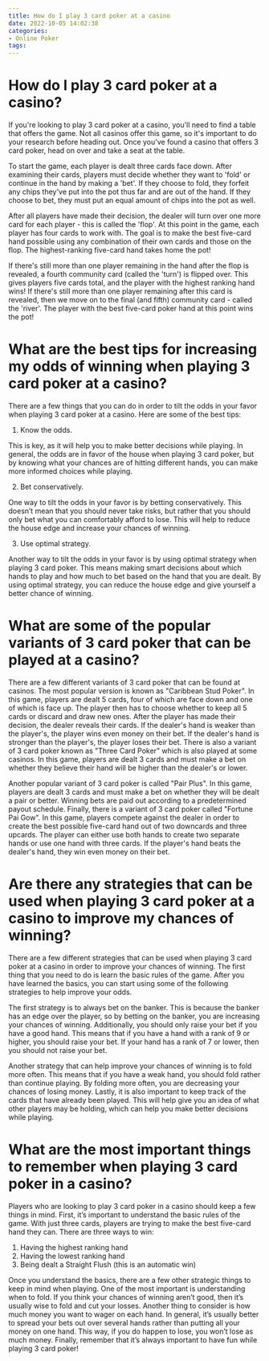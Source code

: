 ```yaml
---
title: How do I play 3 card poker at a casino
date: 2022-10-05 14:02:38
categories:
- Online Poker
tags:
---
```



#  How do I play 3 card poker at a casino?

If you're looking to play 3 card poker at a casino, you'll need to find a table that offers the game. Not all casinos offer this game, so it's important to do your research before heading out. Once you've found a casino that offers 3 card poker, head on over and take a seat at the table.

To start the game, each player is dealt three cards face down. After examining their cards, players must decide whether they want to 'fold' or continue in the hand by making a 'bet'. If they choose to fold, they forfeit any chips they've put into the pot thus far and are out of the hand. If they choose to bet, they must put an equal amount of chips into the pot as well.

After all players have made their decision, the dealer will turn over one more card for each player - this is called the 'flop'. At this point in the game, each player has four cards to work with. The goal is to make the best five-card hand possible using any combination of their own cards and those on the flop. The highest-ranking five-card hand takes home the pot!

If there's still more than one player remaining in the hand after the flop is revealed, a fourth community card (called the 'turn') is flipped over. This gives players five cards total, and the player with the highest ranking hand wins! If there's still more than one player remaining after this card is revealed, then we move on to the final (and fifth) community card - called the 'river'. The player with the best five-card poker hand at this point wins the pot!

#  What are the best tips for increasing my odds of winning when playing 3 card poker at a casino?

There are a few things that you can do in order to tilt the odds in your favor when playing 3 card poker at a casino. Here are some of the best tips:

1. Know the odds.

This is key, as it will help you to make better decisions while playing. In general, the odds are in favor of the house when playing 3 card poker, but by knowing what your chances are of hitting different hands, you can make more informed choices while playing.

2. Bet conservatively.

One way to tilt the odds in your favor is by betting conservatively. This doesn’t mean that you should never take risks, but rather that you should only bet what you can comfortably afford to lose. This will help to reduce the house edge and increase your chances of winning.

3. Use optimal strategy.

Another way to tilt the odds in your favor is by using optimal strategy when playing 3 card poker. This means making smart decisions about which hands to play and how much to bet based on the hand that you are dealt. By using optimal strategy, you can reduce the house edge and give yourself a better chance of winning.

#  What are some of the popular variants of 3 card poker that can be played at a casino?

There are a few different variants of 3 card poker that can be found at casinos. The most popular version is known as "Caribbean Stud Poker". In this game, players are dealt 5 cards, four of which are face down and one of which is face up. The player then has to choose whether to keep all 5 cards or discard and draw new ones. After the player has made their decision, the dealer reveals their cards. If the dealer's hand is weaker than the player's, the player wins even money on their bet. If the dealer's hand is stronger than the player's, the player loses their bet. There is also a variant of 3 card poker known as "Three Card Poker" which is also played at some casinos. In this game, players are dealt 3 cards and must make a bet on whether they believe their hand will be higher than the dealer's or lower. 

Another popular variant of 3 card poker is called "Pair Plus". In this game, players are dealt 3 cards and must make a bet on whether they will be dealt a pair or better. Winning bets are paid out according to a predetermined payout schedule. Finally, there is a variant of 3 card poker called "Fortune Pai Gow". In this game, players compete against the dealer in order to create the best possible five-card hand out of two downcards and three upcards. The player can either use both hands to create two separate hands or use one hand with three cards. If the player's hand beats the dealer's hand, they win even money on their bet.

#  Are there any strategies that can be used when playing 3 card poker at a casino to improve my chances of winning?

There are a few different strategies that can be used when playing 3 card poker at a casino in order to improve your chances of winning. The first thing that you need to do is learn the basic rules of the game. After you have learned the basics, you can start using some of the following strategies to help improve your odds.

The first strategy is to always bet on the banker. This is because the banker has an edge over the player, so by betting on the banker, you are increasing your chances of winning. Additionally, you should only raise your bet if you have a good hand. This means that if you have a hand with a rank of 9 or higher, you should raise your bet. If your hand has a rank of 7 or lower, then you should not raise your bet.

Another strategy that can help improve your chances of winning is to fold more often. This means that if you have a weak hand, you should fold rather than continue playing. By folding more often, you are decreasing your chances of losing money. Lastly, it is also important to keep track of the cards that have already been played. This will help give you an idea of what other players may be holding, which can help you make better decisions while playing.

#  What are the most important things to remember when playing 3 card poker in a casino?

Players who are looking to play 3 card poker in a casino should keep a few things in mind. First, it’s important to understand the basic rules of the game. With just three cards, players are trying to make the best five-card hand they can. There are three ways to win:

1) Having the highest ranking hand
2) Having the lowest ranking hand
3) Being dealt a Straight Flush (this is an automatic win)

Once you understand the basics, there are a few other strategic things to keep in mind when playing. One of the most important is understanding when to fold. If you think your chances of winning aren’t good, then it’s usually wise to fold and cut your losses. Another thing to consider is how much money you want to wager on each hand. In general, it’s usually better to spread your bets out over several hands rather than putting all your money on one hand. This way, if you do happen to lose, you won’t lose as much money. Finally, remember that it’s always important to have fun while playing 3 card poker!